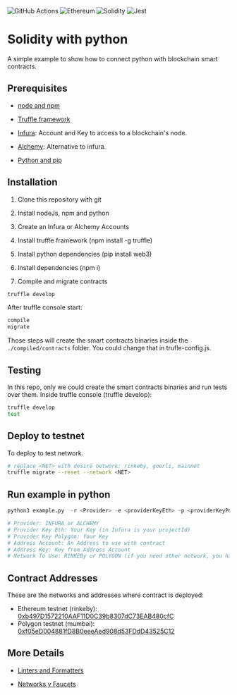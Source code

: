 ![GitHub Actions](https://img.shields.io/badge/githubactions-%232671E5.svg?style=for-the-badge&logo=githubactions&logoColor=white)
![Ethereum](https://img.shields.io/badge/Ethereum-3C3C3D?style=for-the-badge&logo=Ethereum&logoColor=white)
![Solidity](https://img.shields.io/badge/Solidity-%23363636.svg?style=for-the-badge&logo=solidity&logoColor=white)
![Jest](https://img.shields.io/badge/-jest-%23C21325?style=for-the-badge&logo=jest&logoColor=white)

# Solidity with python

A simple example to show how to connect python with blockchain smart contracts.

## Prerequisites

- [node and npm](https://nodejs.org/en/download/)

* [Truffle framework](https://trufflesuite.com/)

- [Infura](https://infura.io/): Account and Key to access to a blockchain's node.

* [Alchemy](https://www.alchemy.com/): Alternative to infura.

- [Python and pip](https://www.python.org/downloads/)

## Installation

1. Clone this repository with git

2. Install nodeJs, npm and python

3. Create an Infura or Alchemy Accounts

4. Install truffle framework (npm install -g truffle)

5. Install python dependencies (pip install web3)

6. Install dependencies (npm i)

7. Compile and migrate contracts

```sh
truffle develop
```

After truffle console start:

```sh
compile
migrate
```

Those steps will create the smart contracts binaries inside the `./compiled/contracts` folder. You could change that in trufle-config.js.

## Testing

In this repo, only we could create the smart contracts binaries and run tests over them. Inside truffle console (truffle develop):

```sh
truffle develop
test
```

## Deploy to testnet

To deploy to test network.

```sh
# replace <NET> with desire network: rinkeby, goerli, mainnet
truffle migrate --reset --network <NET>
```

## Run example in python

```py
python3 example.py  -r <Provider> -e <providerKeyEth> -p <providerKeyPolygon> -a <addressAcount> -k <addressAccountKey> -n <networkToUse>

# Provider: INFURA or ALCHEMY
# Provider Key Eth: Your Key (in Infura is your projectId)
# Provider Key Polygon: Your Key
# Address Account: An Address to use with contract
# Address Key: Key from Address Account
# Network To Use: RINKEBy or POLYGON (if you need other network, you have yo change example code in example.py)
```

## Contract Addresses

These are the networks and addresses where contract is deployed:

- Ethereum testnet (rinkeby): [0xb497D1572210AAF11D0C39b8307dC73EAB480cfC](https://rinkeby.etherscan.io/address/0xb497D1572210AAF11D0C39b8307dC73EAB480cfC)
- Polygon testnet (mumbai): [0xf05eD004881fD8B0eeeAed908d53FDdD43525C12](https://mumbai.polygonscan.com/address/0xf05eD004881fD8B0eeeAed908d53FDdD43525C12)

## More Details

- [Linters and Formatters](./.doc/linters.md)

* [Networks y Faucets](networks.md)
